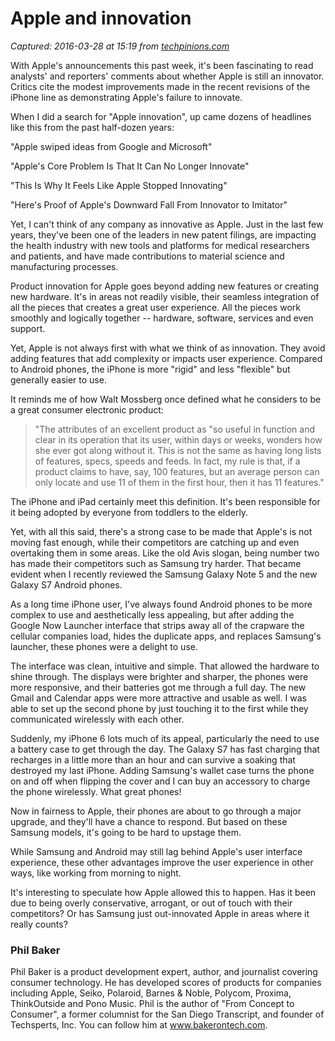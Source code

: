 # Apple and innovation

_Captured: 2016-03-28 at 15:19 from [techpinions.com](https://techpinions.com/apple-and-innovation/44586)_

With Apple's announcements this past week, it's been fascinating to read analysts' and reporters' comments about whether Apple is still an innovator. Critics cite the modest improvements made in the recent revisions of the iPhone line as demonstrating Apple's failure to innovate.

When I did a search for "Apple innovation", up came dozens of headlines like this from the past half-dozen years:

"Apple swiped ideas from Google and Microsoft"

"Apple's Core Problem Is That It Can No Longer Innovate"

"This Is Why It Feels Like Apple Stopped Innovating"

"Here's Proof of Apple's Downward Fall From Innovator to Imitator"

Yet, I can't think of any company as innovative as Apple. Just in the last few years, they've been one of the leaders in new patent filings, are impacting the health industry with new tools and platforms for medical researchers and patients, and have made contributions to material science and manufacturing processes.

Product innovation for Apple goes beyond adding new features or creating new hardware. It's in areas not readily visible, their seamless integration of all the pieces that creates a great user experience. All the pieces work smoothly and logically together -- hardware, software, services and even support.

Yet, Apple is not always first with what we think of as innovation. They avoid adding features that add complexity or impacts user experience. Compared to Android phones, the iPhone is more "rigid" and less "flexible" but generally easier to use.

It reminds me of how Walt Mossberg once defined what he considers to be a great consumer electronic product:

> "The attributes of an excellent product as "so useful in function and clear in its operation that its user, within days or weeks, wonders how she ever got along without it. This is not the same as having long lists of features, specs, speeds and feeds. In fact, my rule is that, if a product claims to have, say, 100 features, but an average person can only locate and use 11 of them in the first hour, then it has 11 features."

The iPhone and iPad certainly meet this definition. It's been responsible for it being adopted by everyone from toddlers to the elderly.

Yet, with all this said, there's a strong case to be made that Apple's is not moving fast enough, while their competitors are catching up and even overtaking them in some areas. Like the old Avis slogan, being number two has made their competitors such as Samsung try harder. That became evident when I recently reviewed the Samsung Galaxy Note 5 and the new Galaxy S7 Android phones.

As a long time iPhone user, I've always found Android phones to be more complex to use and aesthetically less appealing, but after adding the Google Now Launcher interface that strips away all of the crapware the cellular companies load, hides the duplicate apps, and replaces Samsung's launcher, these phones were a delight to use.

The interface was clean, intuitive and simple. That allowed the hardware to shine through. The displays were brighter and sharper, the phones were more responsive, and their batteries got me through a full day. The new Gmail and Calendar apps were more attractive and usable as well. I was able to set up the second phone by just touching it to the first while they communicated wirelessly with each other.

Suddenly, my iPhone 6 lots much of its appeal, particularly the need to use a battery case to get through the day. The Galaxy S7 has fast charging that recharges in a little more than an hour and can survive a soaking that destroyed my last iPhone. Adding Samsung's wallet case turns the phone on and off when flipping the cover and I can buy an accessory to charge the phone wirelessly. What great phones!

Now in fairness to Apple, their phones are about to go through a major upgrade, and they'll have a chance to respond. But based on these Samsung models, it's going to be hard to upstage them.

While Samsung and Android may still lag behind Apple's user interface experience, these other advantages improve the user experience in other ways, like working from morning to night.

It's interesting to speculate how Apple allowed this to happen. Has it been due to being overly conservative, arrogant, or out of touch with their competitors? Or has Samsung just out-innovated Apple in areas where it really counts?

### Phil Baker

Phil Baker is a product development expert, author, and journalist covering consumer technology. He has developed scores of products for companies including Apple, Seiko, Polaroid, Barnes & Noble, Polycom, Proxima, ThinkOutside and Pono Music. Phil is the author of "From Concept to Consumer", a former columnist for the San Diego Transcript, and founder of Techsperts, Inc. You can follow him at www.bakerontech.com.
